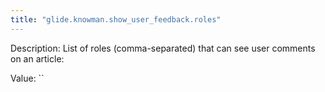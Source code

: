 ```yaml
---
title: "glide.knowman.show_user_feedback.roles"
---
```


Description: List of roles (comma-separated) that can see user comments on an article:

Value: ``